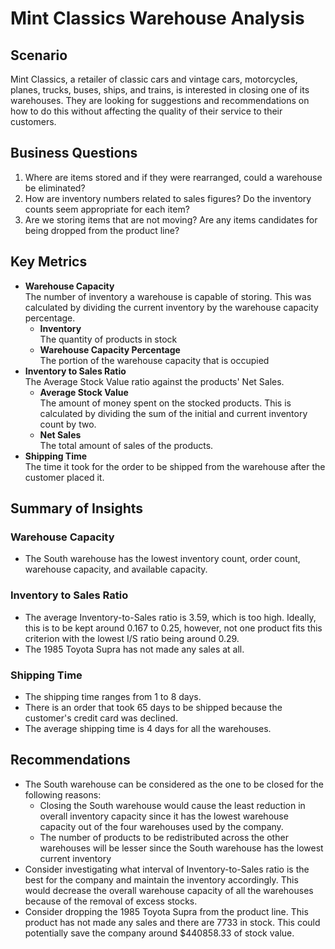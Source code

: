 # Mint Classics Warehouse Analysis

## Scenario
Mint Classics, a retailer of classic cars and vintage cars, motorcycles, planes, trucks, buses, ships, and trains, is interested in
closing one of its warehouses. They are looking for suggestions and recommendations on how to do this without affecting the 
quality of their service to their customers.

## Business Questions
1. Where are items stored and if they were rearranged, could a warehouse be eliminated?
2. How are inventory numbers related to sales figures? Do the inventory counts seem appropriate for each item?
3. Are we storing items that are not moving? Are any items candidates for being dropped from the product line?

## Key Metrics
* **Warehouse Capacity** </br>
  The number of inventory a warehouse is capable of storing. This was calculated by dividing the current inventory by the
  warehouse capacity percentage.
  * **Inventory** </br> The quantity of products in stock
  * **Warehouse Capacity Percentage** </br> The portion of the warehouse capacity that is occupied
* **Inventory to Sales Ratio** </br>
  The Average Stock Value ratio against the products' Net Sales.
  * **Average Stock Value** </br>
    The amount of money spent on the stocked products. This is calculated by dividing the sum of the initial and current inventory
    count by two.
  * **Net Sales** </br>
    The total amount of sales of the products.
* **Shipping Time** </br>
  The time it took for the order to be shipped from the warehouse after the customer placed it.

## Summary of Insights

### Warehouse Capacity
* The South warehouse has the lowest inventory count, order count, warehouse capacity, and available capacity.
### Inventory to Sales Ratio
* The average Inventory-to-Sales ratio is 3.59, which is too high. Ideally, this is to be kept around 0.167 to 0.25, however, not one product
  fits this criterion with the lowest I/S ratio being around 0.29.
* The 1985 Toyota Supra has not made any sales at all.
### Shipping Time
* The shipping time ranges from 1 to 8 days.
* There is an order that took 65 days to be shipped because the customer's credit card was declined.
* The average shipping time is 4 days for all the warehouses.

## Recommendations
* The South warehouse can be considered as the one to be closed for the following reasons:
  * Closing the South warehouse would cause the least reduction in overall inventory capacity since it has the lowest warehouse capacity
    out of the four warehouses used by the company.
  * The number of products to be redistributed across the other warehouses will be lesser since the South warehouse has the lowest current
    inventory
* Consider investigating what interval of Inventory-to-Sales ratio is the best for the company and maintain the inventory accordingly. This would
  decrease the overall warehouse capacity of all the warehouses because of the removal of excess stocks.
* Consider dropping the 1985 Toyota Supra from the product line. This product has not made any sales and there are 7733 in stock.
  This could potentially save the company around $440858.33 of stock value.
